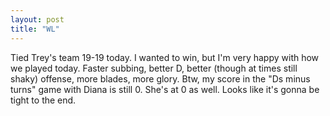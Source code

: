 ```yaml
---
layout: post
title: "WL"
---
```


Tied Trey&#39;s team 19-19 today. I wanted to win, but I&#39;m very happy with how we played today. Faster subbing, better D, better (though at times still shaky) offense, more blades, more glory. Btw, my score in the &quot;Ds minus turns&quot; game with Diana is still 0. She&#39;s at 0 as well. Looks like it&#39;s gonna be tight to the end.